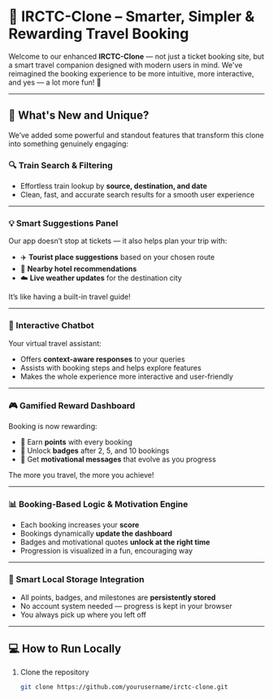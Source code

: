 # 🚄 IRCTC-Clone – Smarter, Simpler & Rewarding Travel Booking

Welcome to our enhanced **IRCTC-Clone** — not just a ticket booking site, but a smart travel companion designed with modern users in mind. We've reimagined the booking experience to be more intuitive, more interactive, and yes — a lot more fun! 🌟

---

## 🚀 What's New and Unique?

We’ve added some powerful and standout features that transform this clone into something genuinely engaging:

### 🔍 Train Search & Filtering
- Effortless train lookup by **source, destination, and date**
- Clean, fast, and accurate search results for a smooth user experience

---

### 💡 Smart Suggestions Panel
Our app doesn’t stop at tickets — it also helps plan your trip with:
- ✈️ **Tourist place suggestions** based on your chosen route
- 🏨 **Nearby hotel recommendations**
- ☁️ **Live weather updates** for the destination city

It’s like having a built-in travel guide!

---

### 🤖 Interactive Chatbot
Your virtual travel assistant:
- Offers **context-aware responses** to your queries
- Assists with booking steps and helps explore features
- Makes the whole experience more interactive and user-friendly

---

### 🎮 Gamified Reward Dashboard
Booking is now rewarding:
- 🎯 Earn **points** with every booking
- 🏅 Unlock **badges** after 2, 5, and 10 bookings
- 🚀 Get **motivational messages** that evolve as you progress

The more you travel, the more you achieve!

---

### 📊 Booking-Based Logic & Motivation Engine
- Each booking increases your **score**
- Bookings dynamically **update the dashboard**
- Badges and motivational quotes **unlock at the right time**
- Progression is visualized in a fun, encouraging way

---

### 🧠 Smart Local Storage Integration
- All points, badges, and milestones are **persistently stored**
- No account system needed — progress is kept in your browser
- You always pick up where you left off

---

## 💻 How to Run Locally

1. Clone the repository  
   ```bash
   git clone https://github.com/yourusername/irctc-clone.git
